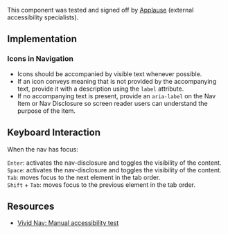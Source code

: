 <vwc-note connotation="success" headline="No issues found">
  <vwc-icon name="check-solid" connotation="success" label="Passed Accessibility Testing" slot="icon" size="0"></vwc-icon>
  <p>This component was tested and signed off by <a href="https://www.applause.com/">Applause</a> (external accessibility specialists).</p>
</vwc-note>

## Implementation

### Icons in Navigation

- Icons should be accompanied by visible text whenever possible.
- If an icon conveys meaning that is not provided by the accompanying text, provide it with a description using the `label` attribute.
- If no accompanying text is present, provide an `aria-label` on the Nav Item or Nav Disclosure so screen reader users can understand the purpose of the item.

## Keyboard Interaction

When the nav has focus:

`Enter`: activates the nav-disclosure and toggles the visibility of the content.  
`Space`: activates the nav-disclosure and toggles the visibility of the content.  
`Tab`: moves focus to the next element in the tab order.  
`Shift` + `Tab`: moves focus to the previous element in the tab order.

## Resources

- [Vivid Nav: Manual accessibility test](https://docs.google.com/spreadsheets/d/1dl4x8Qjj0Mvdvky8DgbKdYxSrKmBwTd9j6gkgoitiLc/edit?gid=1175911860#gid=1175911860)
